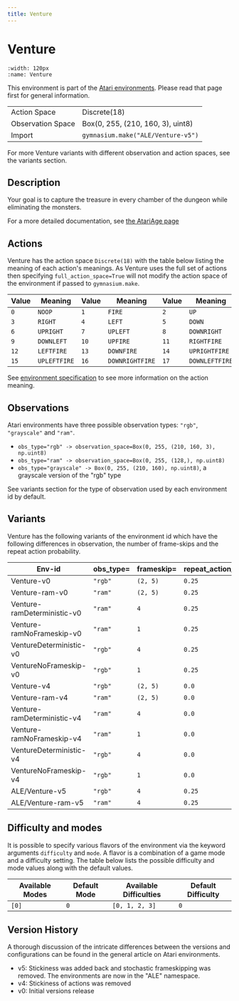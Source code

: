 ```yaml
---
title: Venture
---
```


# Venture

```{figure} ../_static/videos/environments/venture.gif
:width: 120px
:name: Venture
```

This environment is part of the <a href='..'>Atari environments</a>. Please read that page first for general information.

|   |   |
|---|---|
| Action Space | Discrete(18) |
| Observation Space | Box(0, 255, (210, 160, 3), uint8) |
| Import | `gymnasium.make("ALE/Venture-v5")` |

For more Venture variants with different observation and action spaces, see the variants section.

## Description

Your goal is to capture the treasure in every chamber of the dungeon while eliminating the monsters.

For a more detailed documentation, see [the AtariAge page](https://atariage.com/manual_html_page.php?SoftwareLabelID=576)

## Actions

Venture has the action space `Discrete(18)` with the table below listing the meaning of each action's meanings.
As Venture uses the full set of actions then specifying `full_action_space=True` will not modify the action space of the environment if passed to `gymnasium.make`.

| Value   | Meaning      | Value   | Meaning         | Value   | Meaning        |
|---------|--------------|---------|-----------------|---------|----------------|
| `0`     | `NOOP`       | `1`     | `FIRE`          | `2`     | `UP`           |
| `3`     | `RIGHT`      | `4`     | `LEFT`          | `5`     | `DOWN`         |
| `6`     | `UPRIGHT`    | `7`     | `UPLEFT`        | `8`     | `DOWNRIGHT`    |
| `9`     | `DOWNLEFT`   | `10`    | `UPFIRE`        | `11`    | `RIGHTFIRE`    |
| `12`    | `LEFTFIRE`   | `13`    | `DOWNFIRE`      | `14`    | `UPRIGHTFIRE`  |
| `15`    | `UPLEFTFIRE` | `16`    | `DOWNRIGHTFIRE` | `17`    | `DOWNLEFTFIRE` |

See [environment specification](../env-spec) to see more information on the action meaning.

## Observations

Atari environments have three possible observation types: `"rgb"`, `"grayscale"` and `"ram"`.

- `obs_type="rgb" -> observation_space=Box(0, 255, (210, 160, 3), np.uint8)`
- `obs_type="ram" -> observation_space=Box(0, 255, (128,), np.uint8)`
- `obs_type="grayscale" -> Box(0, 255, (210, 160), np.uint8)`, a grayscale version of the "rgb" type

See variants section for the type of observation used by each environment id by default.


## Variants

Venture has the following variants of the environment id which have the following differences in observation,
the number of frame-skips and the repeat action probability.

| Env-id                      | obs_type=   | frameskip=   | repeat_action_probability=   |
|-----------------------------|-------------|--------------|------------------------------|
| Venture-v0                  | `"rgb"`     | `(2, 5)`     | `0.25`                       |
| Venture-ram-v0              | `"ram"`     | `(2, 5)`     | `0.25`                       |
| Venture-ramDeterministic-v0 | `"ram"`     | `4`          | `0.25`                       |
| Venture-ramNoFrameskip-v0   | `"ram"`     | `1`          | `0.25`                       |
| VentureDeterministic-v0     | `"rgb"`     | `4`          | `0.25`                       |
| VentureNoFrameskip-v0       | `"rgb"`     | `1`          | `0.25`                       |
| Venture-v4                  | `"rgb"`     | `(2, 5)`     | `0.0`                        |
| Venture-ram-v4              | `"ram"`     | `(2, 5)`     | `0.0`                        |
| Venture-ramDeterministic-v4 | `"ram"`     | `4`          | `0.0`                        |
| Venture-ramNoFrameskip-v4   | `"ram"`     | `1`          | `0.0`                        |
| VentureDeterministic-v4     | `"rgb"`     | `4`          | `0.0`                        |
| VentureNoFrameskip-v4       | `"rgb"`     | `1`          | `0.0`                        |
| ALE/Venture-v5              | `"rgb"`     | `4`          | `0.25`                       |
| ALE/Venture-ram-v5          | `"ram"`     | `4`          | `0.25`                       |

## Difficulty and modes

It is possible to specify various flavors of the environment via the keyword arguments `difficulty` and `mode`.
A flavor is a combination of a game mode and a difficulty setting. The table below lists the possible difficulty and mode values
along with the default values.

| Available Modes   | Default Mode   | Available Difficulties   | Default Difficulty   |
|-------------------|----------------|--------------------------|----------------------|
| `[0]`             | `0`            | `[0, 1, 2, 3]`           | `0`                  |

## Version History

A thorough discussion of the intricate differences between the versions and configurations can be found in the general article on Atari environments.

* v5: Stickiness was added back and stochastic frameskipping was removed. The environments are now in the "ALE" namespace.
* v4: Stickiness of actions was removed
* v0: Initial versions release
